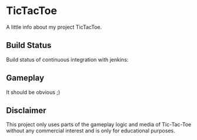 
# TicTacToe

A little info about my project TicTacToe.


## Build Status

Build status of continuous integration with jenkins:



## Gameplay

It should be obvious ;)


## Disclaimer

This project only uses parts of the gameplay logic and media of Tic-Tac-Toe without any commercial interest and is only for educational purposes.


